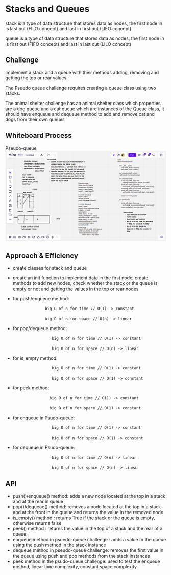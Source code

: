 # Stacks and Queues
stack is a type of data structure that stores data as nodes, the first node in is last out (FILO concept) and last in first out (LIFO concept)

queue is a type of data structure that stores data as nodes, the first node in is first out (FIFO concept) and last in last out (LILO concept)

## Challenge
Implement a stack and a queue with their methods adding, removing and getting the top or rear values.

The Psuedo queue challenge requires creating a queue class using two stacks.

The animal shelter challenge has an animal shelter class which properties are a dog queue and a cat queue which are instances of the Queue class, it should have enqueue and dequeue method to add and remove cat and dogs from their own queues

## Whiteboard Process
Pseudo-queue
![pseudo-queue](stack-queue-pseudo.png)


## Approach & Efficiency
- create classes for stack and queue
- create an init function to implement data in the first node, create methods to add new nodes, check whether the stack or the queue is empty or not and getting the values in the top or rear nodes
- for push/enqueue method:

                    big O of n for time // O(1) -> constant

                    big O of n for space // O(n) -> linear

- for pop/dequeue method:

                       big O of n for time // O(1) -> constant

                       big O of n for space // O(n) -> linear

-  for is_empty method:

                        big O of n for time // O(1) -> constant

                        big O of n for space // O(1) -> constant
-  for peek method:

                       big O of n for time // O(1) -> constant

                       big O of n for space // O(1) -> constant
- for enqueue in Psudo-queue:

                       big O of n for time // O(1) -> constant

                       big O of n for space // O(1) -> constant
- for dequeue in Psudo-queue:

                       big O of n for time // O(n) -> linear

                       big O of n for space // O(n) -> linear




## API

- push()/enqueue() method: adds a new node located at the top in a stack and at the rear in queue
- pop()/dequeue() method: removes a node located at the top in a stack and at the front in the queue and returns the value in the removed node
- is_empty() method : returns True if the stack or the queue is empty, otherwise returns false
- peek() method : returns the value in the top of a stack and the rear of a queue
- enqueue method in psuedo-queue challenge : adds a value to the queue using the push method in the stack instance
- dequeue method in pseudo-queue challenge: removes the first value in the queue using push and pop methods from the stack instances
- peek method in the psudo-queue challenge: used to test the enqueue method, linear time complexity, constant space complexity
